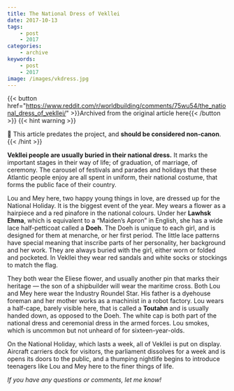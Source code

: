 ```yaml
---
title: The National Dress of Vekllei
date: 2017-10-13
tags:
    - post
    - 2017
categories:
    - archive
keywords:
    - post
    - 2017
image: /images/vkdress.jpg
---
```

{{< button href="https://www.reddit.com/r/worldbuilding/comments/75wu54/the_national_dress_of_vekllei/" >}}Archived from the original article here{{< /button >}}
{{< hint warning >}}

🌺 This article predates the project, and **should be considered non-canon**.
{{< /hint >}}

**Vekllei people are usually buried in their national dress.** It marks the important stages in their way of life; of graduation, of marriage, of ceremony. The carousel of festivals and parades and holidays that these Atlantic people enjoy are all spent in uniform, their national costume, that forms the public face of their country.

Lou and Mey here, two happy young things in love, are dressed up for the National Holiday. It is the biggest event of the year. Mey wears a flower as a hairpiece and a red pinafore in the national colours. Under her **Lawhsk Ehma**, which is equivalent to a “Maiden’s Apron” in English, she has a wide lace half-petticoat called a **Doeh**. The Doeh is unique to each girl, and is designed for them at menarche, or her first period. The little lace patterns have special meaning that inscribe parts of her personality, her background and her work. They are always buried with the girl, either worn or folded and pocketed. In Vekllei they wear red sandals and white socks or stockings to match the flag.

They both wear the Eliese flower, and usually another pin that marks their heritage  —  the son of a shipbuilder will wear the maritime cross. Both Lou and Mey here wear the Industry Roundel Star. His father is a dyehouse foreman and her mother works as a machinist in a robot factory. Lou wears a half-cape, barely visible here, that is called a **Toutahn** and is usually handed down, as opposed to the Doeh. The white cap is both part of the national dress and ceremonial dress in the armed forces. Lou smokes, which is uncommon but not unheard of for sixteen-year-olds.

On the National Holiday, which lasts a week, all of Vekllei is put on display. Aircraft carriers dock for visitors, the parliament dissolves for a week and is opens its doors to the public, and a thumping nightlife begins to introduce teenagers like Lou and Mey here to the finer things of life.

*If you have any questions or comments, let me know!*
